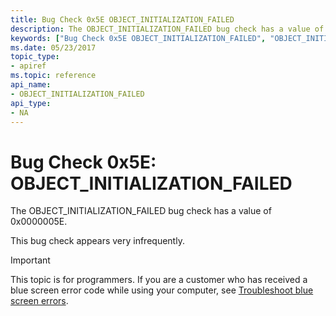 ```yaml
---
title: Bug Check 0x5E OBJECT_INITIALIZATION_FAILED
description: The OBJECT_INITIALIZATION_FAILED bug check has a value of 0x0000005E.This bug check appears very infrequently.
keywords: ["Bug Check 0x5E OBJECT_INITIALIZATION_FAILED", "OBJECT_INITIALIZATION_FAILED"]
ms.date: 05/23/2017
topic_type:
- apiref
ms.topic: reference
api_name:
- OBJECT_INITIALIZATION_FAILED
api_type:
- NA
---
```


# Bug Check 0x5E: OBJECT\_INITIALIZATION\_FAILED


The OBJECT\_INITIALIZATION\_FAILED bug check has a value of 0x0000005E.

This bug check appears very infrequently.

> [!IMPORTANT]
> This topic is for programmers. If you are a customer who has received a blue screen error code while using your computer, see [Troubleshoot blue screen errors](https://www.windows.com/stopcode).


 

 




